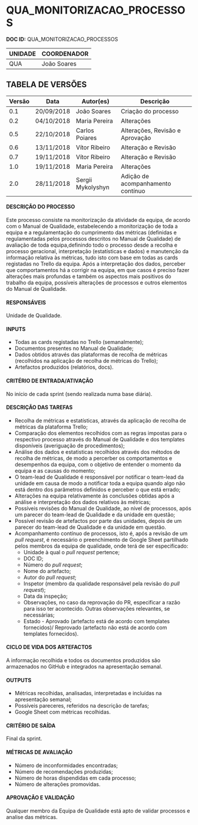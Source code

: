 # QUA_MONITORIZACAO_PROCESSOS

**DOC ID:** QUA_MONITORIZACAO_PROCESSOS

| UNIDADE | COORDENADOR |
|---------|-------------|
|    QUA  | João Soares |

## **TABELA DE VERSÕES**
| Versão | Data | Autor(es) | Descrição |
|-|-|-|-|
| 0.1 | 20/09/2018 | João Soares | Criação do processo |
| 0.2 | 04/10/2018 | Maria Pereira | Alterações |
| 0.5 | 22/10/2018 | Carlos Poiares | Alterações, Revisão e Aprovação|
| 0.6 | 13/11/2018 | Vítor Ribeiro  | Alteração e Revisão|
| 0.7 | 19/11/2018 | Vítor Ribeiro  | Alteração e Revisão|
| 1.0 | 19/11/2018 | Maria Pereira |Alterações
| 2.0 | 28/11/2018 | Sergii Mykolyshyn | Adição de acompanhamento contínuo


#### DESCRIÇÃO DO PROCESSO
Este processo consiste na monitorização da atividade da equipa, de acordo com o Manual de Qualidade, estabelecendo a monitorização de toda a equipa e a regulamentação do cumprimento das métricas (definidas e regulamentadas pelos processos descritos no Manual de Qualidade) de avaliação de toda equipa,definindo todo o processo desde a recolha e processo geracional, interpretação (estatísticas e dados) e manutenção da informação relativa às métricas, tudo isto com base em todas as cards registadas no Trello da equipa. Após a interpretação dos dados, perceber que comportamentos há a corrigir na equipa, em que casos é preciso fazer alterações mais profundas e também os aspectos mais positivos do trabalho da equipa, possíveis alterações de processos e outros elementos do Manual de Qualidade. 

#### RESPONSÁVEIS
Unidade de Qualidade.

#### INPUTS
* Todas as cards registadas no Trello (semanalmente);
* Documentos presentes no Manual de Qualidade;
* Dados obtidos através das plataformas de recolha de métricas (recolhidos na aplicação de recolha de métricas do Trello);
* Artefactos produzidos (relatórios, docs).

#### CRITÉRIO DE ENTRADA/ATIVAÇÃO
No início de cada sprint (sendo realizada numa base diária).

#### DESCRIÇÃO DAS TAREFAS
* Recolha de métricas e estatísticas, através da aplicação de recolha de métricas da plataforma Trello;
* Comparação dos elementos recolhidos com as regras impostas para o respectivo processo através do Manual de Qualidade e dos templates disponíveis (averiguação de procedimentos);
* Análise dos dados e estatisticas recolhidos através dos métodos de recolha de métricas, de modo a percerber os comportamentos e desempenhos da equipa, com o objetivo de entender o momento da equipa e as causas do momento;
* O team-lead de Qualidade é responsável por notificar o team-lead da unidade em causa de modo a notificar toda a equipa quando algo não está dentro dos parâmetros definidos e perceber o que está errado;
* Alterações na equipa relativamente às conclusões obtidas após a análise e interpretação dos dados relativos às métricas;
* Possíveis revisões do Manual de Qualidade, ao nível de processos, após um parecer do team-lead de Qualidade e da unidade em questão;
* Possível revisão de artefactos por parte das unidades, depois de um parecer do team-lead de Qualidade e da unidade em questão.
* Acompanhamento contínuo de processos, isto é, após a revisão de um *pull request*, é necessário o preenchimento de Google Sheet partilhado pelos membros da equipa de qualidade, onde terá de ser especificado:
	* Unidade à qual o *pull request* pertence;
	* DOC ID;
	* Número do *pull request*;
	* Nome do artefacto;
	* Autor do *pull request*;
	* Inspetor (membro da qualidade responsável pela revisão do *pull request*);
	* Data da inspeção;
	* Observações, no caso da reprovação do PR, especificar a razão para isso ter acontecido. Outras observações relevantes, se necessárias;
	* Estado - Aprovado (artefacto está de acordo com templates fornecidos)/ Reprovado (artefacto não está de acordo com templates fornecidos).


#### CICLO DE VIDA DOS ARTEFACTOS
A informação recolhida e todos os documentos produzidos são armazenados no GitHub e integrados na apresentação semanal.


#### OUTPUTS
* Métricas recolhidas, analisadas, interpretadas e incluídas na apresentação semanal;
* Possíveis pareceres, referidos na descrição de tarefas;
* Google Sheet com métricas recolhidas.


#### CRITÉRIO DE SAÍDA
Final da sprint.

#### MÉTRICAS DE AVALIAÇÃO
* Número de inconformidades encontradas;
* Número de recomendações produzidas;
* Número de horas dispendidas em cada processo;
* Número de alterações promovidas.


#### APROVAÇÃO E VALIDAÇÃO
Qualquer membro da Equipa de Qualidade está apto de validar processos e analise das métricas.
